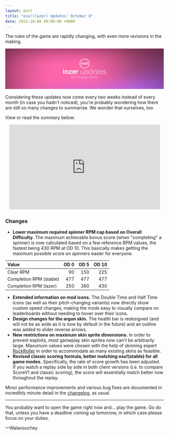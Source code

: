 ```yaml
---
layout: post
title: "osu!(lazer) Updates: October 8"
date: 2023-10-08 09:00:00 +0000
---
```


The rules of the game are rapidly changing, with even more revisions in the making.

![](/wiki/shared/news/2023-10-08-osulazer-updates-october-8/banner.jpg)

Considering these updates now come every two weeks instead of every month (in case you hadn't noticed), you're probably wondering how there are still so many changes to summarise. We wonder that ourselves, too.

View or read the summary below:

<div align="center">
    <iframe width="95%" style="aspect-ratio: 16 / 9;" src="https://www.youtube.com/embed/pspL5SLs80k" frameborder="0" allowfullscreen></iframe>
</div>

### Changes

- **Lower maximum required spinner RPM cap based on Overall Difficulty.** The maximum achievable bonus score (when "completing" a spinner) is now calculated based on a few reference RPM values, the fastest being 430 RPM at OD 10. This basically makes getting the maximum possible score on spinners easier for everyone.

| Value | OD 0 | OD 5 | OD 10 |
| :-- | --: | --: | --: |
| Clear RPM | 90 | 150 | 225 |
| Completion RPM (stable) | 477 | 477 | 477 |
| Completion RPM (lazer) | 250 | 380 | 430 |

- **Extended information on mod icons.** The Double Time and Half Time icons (as well as their pitch-changing variants) now directly show custom speed changes, making the mods easy to visually compare on leaderboards without needing to hover over their icons.
- **Design changes for the argon skin.** The health bar is redesigned (and will not be as wide as it is now by default in the future) and an outline was added to slider reverse arrows.
- **New restrictions on maximum skin sprite dimensions.** In order to prevent exploits, most gameplay skin sprites now can't be arbitrarily large. Maxumum values were chosen with the help of skinning expert [RockRoller](https://osu.ppy.sh/users/8388854) in order to accommodate as many existing skins as feasible.
- **Revised classic scoring formula, better matching osu!(stable) for all game modes.** Specifically, the rate of score growth has been adjusted. If you watch a replay side by side in both client versions (i.e. to compare ScoreV1 and classic scoring), the score will essentially match better now throughout the replay.

Minor performance improvements and various bug fixes are documented in incredibly minute detail in the [changelog](https://osu.ppy.sh/home/changelog/lazer/2023.1008.0), as usual.

---

You probably want to open the game right now and... play the game. Go do that, unless you have a deadline coming up tomorrow, in which case please focus on your duties.

—Walavouchey
